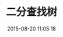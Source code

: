 ---
layout:     post
title:      二分查找树 
date:       2015-08-20 11:05:18
summary:    Using thumbnails in your Carte Noire articles.
categories: 数据结构
thumbnail: jekyll
tags:
 - 数据结构
 - 二分查找树 
 - 树
---